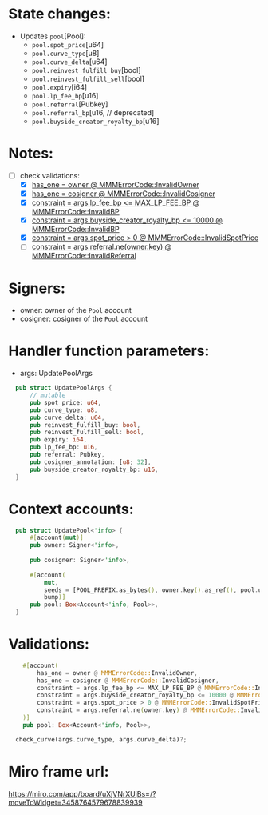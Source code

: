 # State changes:

- Updates `pool`[Pool]:
	- `pool.spot_price`[u64]
	- `pool.curve_type`[u8]
	- `pool.curve_delta`[u64]
	- `pool.reinvest_fulfill_buy`[bool]
	- `pool.reinvest_fulfill_sell`[bool]
	- `pool.expiry`[i64]
	- `pool.lp_fee_bp`[u16]
	- `pool.referral`[Pubkey]
	- `pool.referral_bp`[u16, // deprecated]
	- `pool.buyside_creator_royalty_bp`[u16]

# Notes:

- [ ] check validations:
  - [x] [has_one = owner @ MMMErrorCode::InvalidOwner](https://github.com/magicoss/mmm/blob/3e15732061ad03256b2570b78ff8018ba74ce039/programs/mmm/src/instructions/admin/update_pool.rs#L28)
  - [x] [has_one = cosigner @ MMMErrorCode::InvalidCosigner](https://github.com/magicoss/mmm/blob/3e15732061ad03256b2570b78ff8018ba74ce039/programs/mmm/src/instructions/admin/update_pool.rs#L29)
  - [x] [constraint = args.lp_fee_bp <= MAX_LP_FEE_BP @ MMMErrorCode::InvalidBP](https://github.com/magicoss/mmm/blob/3e15732061ad03256b2570b78ff8018ba74ce039/programs/mmm/src/instructions/admin/update_pool.rs#L30)
  - [x] [constraint = args.buyside_creator_royalty_bp <= 10000 @ MMMErrorCode::InvalidBP](https://github.com/magicoss/mmm/blob/3e15732061ad03256b2570b78ff8018ba74ce039/programs/mmm/src/instructions/admin/update_pool.rs#L31)
  - [x] [constraint = args.spot_price > 0 @ MMMErrorCode::InvalidSpotPrice](https://github.com/magicoss/mmm/blob/3e15732061ad03256b2570b78ff8018ba74ce039/programs/mmm/src/instructions/admin/update_pool.rs#L32)
  - [ ] [constraint = args.referral.ne(owner.key) @ MMMErrorCode::InvalidReferral](https://github.com/magicoss/mmm/blob/3e15732061ad03256b2570b78ff8018ba74ce039/programs/mmm/src/instructions/admin/update_pool.rs#L33)

# Signers:

- owner: owner of the `Pool` account
- cosigner: cosigner of the `Pool` account

# Handler function parameters:

- args: UpdatePoolArgs
```rust
  pub struct UpdatePoolArgs {
      // mutable
      pub spot_price: u64,
      pub curve_type: u8,
      pub curve_delta: u64,
      pub reinvest_fulfill_buy: bool,
      pub reinvest_fulfill_sell: bool,
      pub expiry: i64,
      pub lp_fee_bp: u16,
      pub referral: Pubkey,
      pub cosigner_annotation: [u8; 32],
      pub buyside_creator_royalty_bp: u16,
  }
```

# Context accounts:

```rust
  pub struct UpdatePool<'info> {
      #[account(mut)]
      pub owner: Signer<'info>,
  
      pub cosigner: Signer<'info>,
  
      #[account(
          mut,
          seeds = [POOL_PREFIX.as_bytes(), owner.key().as_ref(), pool.uuid.as_ref(,
          bump)]
      pub pool: Box<Account<'info, Pool>>,
  }
```

# Validations:

```rust
    #[account(
    	has_one = owner @ MMMErrorCode::InvalidOwner,
    	has_one = cosigner @ MMMErrorCode::InvalidCosigner,
    	constraint = args.lp_fee_bp <= MAX_LP_FEE_BP @ MMMErrorCode::InvalidBP,
    	constraint = args.buyside_creator_royalty_bp <= 10000 @ MMMErrorCode::InvalidBP,
    	constraint = args.spot_price > 0 @ MMMErrorCode::InvalidSpotPrice,
    	constraint = args.referral.ne(owner.key) @ MMMErrorCode::InvalidReferral,
    )]
    pub pool: Box<Account<'info, Pool>>,
```

```rust
  check_curve(args.curve_type, args.curve_delta)?;
```

# Miro frame url:

https://miro.com/app/board/uXjVNrXUjBs=/?moveToWidget=3458764579678839939
            